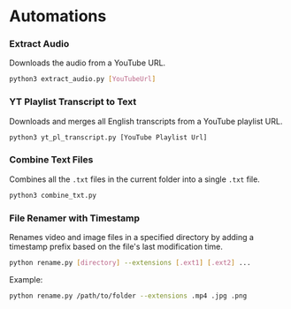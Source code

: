 
# Automations

### Extract Audio
Downloads the audio from a YouTube URL.
```bash
python3 extract_audio.py [YouTubeUrl]
```

### YT Playlist Transcript to Text
Downloads and merges all English transcripts from a YouTube playlist URL.
```bash
python3 yt_pl_transcript.py [YouTube Playlist Url]
```

### Combine Text Files
Combines all the `.txt` files in the current folder into a single `.txt` file.
```bash
python3 combine_txt.py
```

### File Renamer with Timestamp
Renames video and image files in a specified directory by adding a timestamp prefix based on the file's last modification time.
```bash
python rename.py [directory] --extensions [.ext1] [.ext2] ...
```
Example:
```bash
python rename.py /path/to/folder --extensions .mp4 .jpg .png
```
